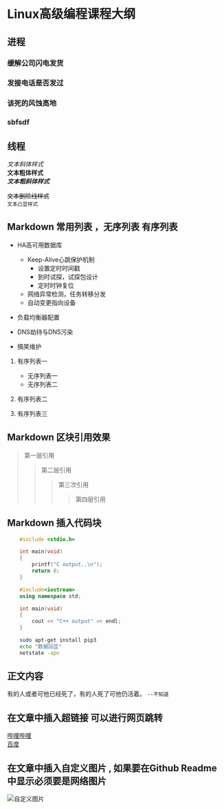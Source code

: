 # Linux高级编程课程大纲

## 进程

### 缓解公司闪电发货
### 发接电话是否发过
### 该死的风蚀高地
### sbfsdf

## 线程

*文本斜体样式*</br>
**文本粗体样式**</br>
***文本粗斜体样式***</br>

~~文本删除线样式~~</br>
`文本凸显样式`</br>

## Markdown 常用列表 ，无序列表 有序列表

* HA高可用数据库
	* Keep-Alive心跳保护机制
		* 设置定时时间戳
		* 到时试探，试探包设计
		* 定时时钟复位
	* 网络异常检测，任务转移分发
	* 自动变更指向设备


* 负载均衡器配置

* DNS劫持与DNS污染

* 搞笑维护

1. 有序列表一
	* 无序列表一
	* 无序列表二
2. 有序列表二

3. 有序列表三

## Markdown 区块引用效果
> 第一层引用
>> 第二层引用
>>> 第三次引用
>>>> 第四层引用

## Markdown 插入代码块

```c
	#include <stdio.h>

	int main(void)
	{
		printf("C output..\n");
		return 0;
	}

```

```cpp
	#include<iostream>
	using namespace std;

	int main(void)
	{
		cout << "C++ output" << endl;
	}
```

```bash
	sudo apt-get install pip3
	echo "数据回显"
	netstate -apn
```

## 正文内容

有的人或者可他已经死了，有的人死了可他仍活着。  `--不知道` <br>

## 在文章中插入超链接  可以进行网页跳转

[哔哩哔哩](https://www.bilibili.com "跳转到B站")</br>
[百度](https://www.baidu.com "跳转到百度")</br>

## 在文章中插入自定义图片 , 如果要在Github Readme 中显示必须要是网络图片

![自定义图片](C:/Users/17542/Desktop/屏幕截图.jpg)


